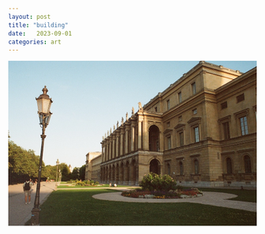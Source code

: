 ```yaml
---
layout: post
title: "building"
date:   2023-09-01
categories: art
---
```


![building](/img/arts/nikon-fm/batch-2-colour/building.jpg)
